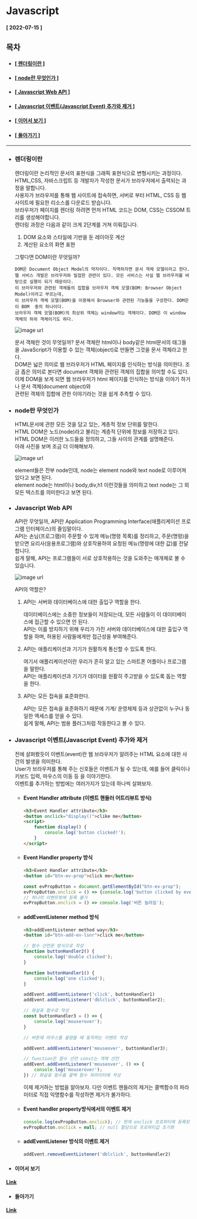 # Javascript  
  
  #### [ 2022-07-15 ]  
    
## 목차  
  * #### [[ 렌더링이란 ]](#렌더링이란)
  * #### [[ node란 무엇인가 ]](#node란-무엇인가)
  * #### [[ Javascript Web API ]](#javascript-web-api)
  * #### [[ Javascript 이벤트(Javascript Event) 추가와 제거 ]](#javascript-이벤트javascript-event-추가와-제거)  
  * #### [[ 이어서 보기 ]](#이어서-보기)  
  * #### [[ 돌아가기 ]](#돌아가기)  
    
      
-----------------------------------------------------------------------------------------------------------------------------------------------------    
   
* ### 렌더링이란  

  렌더링이란 논리적인 문서의 표현식을 그래픽 표현식으로 변형시키는 과정이다.     
  HTML,CSS, 자바스크립트 등 개발자가 작성한 문서가 브라우저에서 출력되는 과정을 말합니다.  
  사용자가 브라우저를 통해 웹 사이트에 접속하면, 서버로 부터 HTML, CSS 등 웹 사이트에 필요한 리소스를 다운로드 받습니다.   
  브라우저가 페이지를 렌더링 하려면 먼저 HTML 코드는 DOM, CSS는 CSSOM 트리를 생성해야합니다.  
  렌더링 과정은 다음과 같이 크게 2단계를 거쳐 이뤄집니다.
  
  1) DOM 요소와 스타일에 기반을 둔 레이아웃 계산  
  2) 계산된 요소의 화면 표현  
    
  그렇다면 DOM이란 무엇일까?  
    
      DOM은 Document Object Model의 약자이다. 직역하자면 문서 객체 모델이라고 한다.  
      웹 서비스 개발은 브라우저와 밀접한 관련이 있다. 모든 서비스는 사실 웹 브라우저를 바탕으로 실행이 되기 때문이다.    
      이 브라우저와 관련된 객체들의 집합을 브라우저 객체 모델(BOM: Browser Object Model)이라고 부르는데,       
      이 브라우저 객체 모델(BOM)을 이용해서 Browser와 관련된 기능들을 구성한다. DOM은 이 BOM  중의 하나이다.   
      브라우저 객체 모델(BOM)의 최상위 객체는 window라는 객체이다. DOM은 이 window 객체의 하위 객체이기도 하다.  
        
  ![image url](https://github.com/12OneTwo12/TIL/blob/main/Javascript/1_5IGcw4wzFutYn82PePUNag.jpg?raw=true)  
    
  문서 객체란 것이 무엇일까? 문서 객체란 html이나 body같은 html문서의 태그들을 JavaScript가 이용할 수 있는 객체(object)로 만들면 그것을 문서 객체라고 한다.   
  DOM은 넓은 의미로 웹 브라우저가 HTML 페이지를 인식하는 방식을 의미한다. 조금 좁은 의미로 본다면 document 객체와 관련된 객체의 집합을 의미할 수도 있다.  
  이제 DOM을 보게 되면 웹 브라우저가 html 페이지를 인식하는 방식을 이야기 하거나 문서 객체(document object)와  
  관련된 객체의 집합에 관한 이야기라는 것을 쉽게 추측할 수 있다.  
    
* ### node란 무엇인가    
  
  HTML문서에 관한 모든 것을 담고 있는, 계층적 정보 단위를 말한다.  
  HTML DOM은 노드(node)라고 불리는 계층적 단위에 정보를 저장하고 있다.  
  HTML DOM은 이러한 노드들을 정의하고, 그들 사이의 관계를 설명해준다.  
  아래 사진을 보며 조금 더 이해해보자.  
     
  ![image url](https://github.com/12OneTwo12/TIL/blob/main/Javascript/%EB%8B%A4%EC%9A%B4%EB%A1%9C%EB%93%9C1515151515151551%20(2).png?raw=true)  
    
  element들은 전부 node인데, node는 element node와 text node로 이루어져있다고 보면 된다.  
  element node는 html이나 body,div,h1 이런것들을 의미하고 text node는 그 외 모든 텍스트를 의미한다고 보면 된다.  
    
* ### Javascript Web API

  API란 무엇일까, API란 Application Programming Interface(애플리케이션 프로그램 인터페이스)의 줄임말이다.  
  API는 손님(프로그램)이 주문할 수 있게 메뉴(명령 목록)를 정리하고, 주문(명령)을 받으면 요리사(응용프로그램)와 상호작용하여 요청된 메뉴(명령에 대한 값)를 전달합니다.  
  쉽게 말해, API는 프로그램들이 서로 상호작용하는 것을 도와주는 매개체로 볼 수 있습니다.  
    
  ![image url](https://github.com/12OneTwo12/TIL/blob/main/Javascript/API-%EC%89%BD%EA%B2%8C-%EC%95%8C%EC%95%84%EB%B3%B4%EA%B8%B0.png?raw=true)  
    
    API의 역할은?  
      
  1. API는 서버와 데이터베이스에 대한 출입구 역할을 한다.  

      데이터베이스에는 소중한 정보들이 저장되는데, 모든 사람들이 이 데이터베이스에 접근할 수 있으면 안 된다.   
      API는 이를 방지하기 위해 우리가 가진 서버와 데이터베이스에 대한 출입구 역할을 하며, 허용된 사람들에게만 접근성을 부여해준다.  
       
  2. API는 애플리케이션과 기기가 원활하게 통신할 수 있도록 한다.  

      여기서 애플리케이션이란 우리가 흔히 알고 있는 스마트폰 어플이나 프로그램을 말한다.   
      API는 애플리케이션과 기기가 데이터를 원활히 주고받을 수 있도록 돕는 역할을 한다.  
       
  3. API는 모든 접속을 표준화한다.  

      API는 모든 접속을 표준화하기 때문에 기계/ 운영체제 등과 상관없이 누구나 동일한 액세스를 얻을 수 있다.  
      쉽게 말해, API는 범용 플러그처럼 작동한다고 볼 수 있다.  
     
       
* ### Javascript 이벤트(Javascript Event) 추가와 제거  

  전에 살펴봤듯이 이벤트(event)란 웹 브라우저가 알려주는 HTML 요소에 대한 사건의 발생을 의미한다.  
  User가 브라우저를 통해 주는 신호들은 이벤트가 될 수 있는데, 예를 들어 클릭이나 키보드 입력, 마우스의 이동 등 을 이야기한다.  
  이벤트를 추가하는 방법에는 여러가지가 있는데 하나씩 살펴보자.  
    
   * #### Event Handler attribute (이벤트 핸들러 어트리뷰트 방식)  

      ```html
      <h3>Event Handler attribute</h3>
      <button onclick="display()">clike me</button>
      <script>
          function display() {
              console.log('button clicked!');
          }
      </script>
      ```  
        
   * #### Event Handler property 방식  

      ```html
      <h3>Event Handler attribute</h3>
      <button id="btn-ev-prop">click me</button>
      ```  
      ```javascript
      const evPropButton = document.getElementById("btn-ev-prop");
      evPropButton.onclick = () => {console.log('button clicked by event property');}
      // 하나의 이벤트밖에 등록 불가
      evPropButton.onclick = () => console.log('버튼 눌려짐');
      ```
        
   * #### addEventListener method 방식  

      ```html
      <h3>addEventListener method way</h3>
      <button id="btn-add-ev-lsnr">click me</button>
      ```
      ```javascript
      // 함수 선언문 방식으로 작성
      function buttonHandler2() {
          console.log('double clicked');
      }

      function buttonHandler1() {
          console.log('one clicked');
      }

      addEvent.addEventListener('click', buttonHandler1)
      addEvent.addEventListener('dblclick', buttonHandler2);

      // 화살표 함수로 작성
      const buttonHandler3 = () => {
          console.log('mouserover');
      }

      // 버튼에 마우스를 올렸을 때 동작하는 이벤트 작성

      addEvent.addEventListener('mouseover', buttonHandler3);

      // function은 함수 선언 const는 객체 선언
      addEvent.addEventListener('mouseover', () => { 
          console.log('mouserover');
      }) // 화살표 함수를 콜백 함수 파라미터에 작성
      ```  
        
      이제 제거하는 방법을 알아보자.  다만 이벤트 핸들러의 제거는 콜백함수의 파라미터로 직접 익명함수를 작성하면 제거가 불가하다.  
        
   * #### Event handler property방식에서의 이벤트 제거  

      ```javascript
      console.log(evPropButton.onclick); // 현재 onclick 프로퍼티에 등록된 이벤트
      evPropButton.onclick = null; // null 할당으로 프로퍼티값 초기화
      ```  
        
   * #### addEventListener 방식의 이벤트 제거  

      ```javascript
      addEvent.removeEventListener('dblclick', buttonHandler2)
      ```  
         
* #### 이어서 보기  
#### [ Link ](https://github.com/12OneTwo12/TIL/blob/main/Javascript/readme7.md)  

* #### 돌아가기 
#### [ Link ](https://github.com/12OneTwo12/TIL) 

